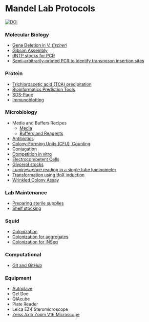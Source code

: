 # Mandel Lab Protocols

[![DOI](https://zenodo.org/badge/53515435.svg)](https://zenodo.org/badge/latestdoi/53515435)

### Molecular Biology
- [Gene Deletion in *V. fischeri*](gene-deletion.md)
- [Gibson Assembly](gibson-assembly.md)
- [dNTP stocks for PCR](molecular-dntps.md)
- [Semi-arbitrarily-primed PCR to identify transposon insertion sites](arbitrarily-primed-pcr.md)

### Protein
- [Trichloroacetic acid (TCA) precipitation](tca.precipitation.md)
- [Bioinformatics Prediction Tools](protein-domain-prediction.md)
- [SDS-Page](sds-page.md)
- [Immunoblotting](immunoblotting.md)

### Microbiology
- Media and Buffers Recipes
  - [Media](media.md)
  - [Buffers and Reagents](buffers.md)
- [Antibiotics](antibiotics.md)
- [Colony-Forming Units (CFU), Counting](cfu-spots.md)
- [Conjugation](conjugation.md)
- [Competition in vitro](competition-in-vitro.md)
- [Electrocompetent Cells](electrocompetent-cells.md)
- [Glycerol stocks](glycerol-stocks.md)
- [Luminescence reading in a single tube luminometer](luminometer.md)
- [Transformation using tfoX induction](tfox-transformation.md)
- [Wrinkled Colony Assay](wrinkled-colony-assay.md)

### Lab Maintenance
- [Preparing sterile supplies](preparing-sterile-lab-supplies.md)
- [Shelf stocking](shelf-stocking-protocol.md)

### Squid
- [Colonization](squid-colonization.md)
- [Colonization for aggregates](squid-colonization-aggregates.md)
- [Colonization for INSeq](squid-colonization-inseq.md)

### Computational
- [Git and GitHub](git-github.md)

### Equipment
- [Autoclave](autoclave.md)
- Gel Doc
- QIAcube
- Plate Reader
- Leica EZ4 Steromicroscope
- [Zeiss Axio Zoom V16 Microscope](zeiss_scope.md)
